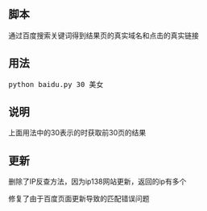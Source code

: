 ## 脚本
通过百度搜索关键词得到结果页的真实域名和点击的真实链接
## 用法 
<pre>python baidu.py 30 美女</pre>
## 说明
上面用法中的30表示的时获取前30页的结果
## 更新
删除了IP反查方法，因为ip138网站更新，返回的ip有多个

修复了由于百度页面更新导致的匹配错误问题
